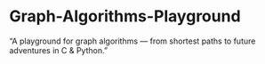 # Graph-Algorithms-Playground
“A playground for graph algorithms — from shortest paths to future adventures in C &amp; Python.”

